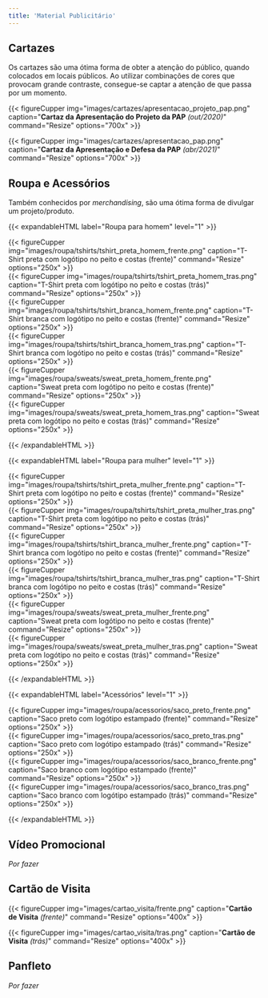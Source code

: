 ```yaml
---
title: 'Material Publicitário'
---
```


## Cartazes

Os cartazes são uma ótima forma de obter a atenção do público, quando colocados em locais públicos. Ao utilizar combinações de cores que provocam grande contraste, consegue-se captar a atenção de que passa por um momento.

{{< figureCupper
img="images/cartazes/apresentacao_projeto_pap.png" 
caption="<strong>Cartaz da Apresentação do Projeto da PAP</strong> _(out/2020)_" 
command="Resize" 
options="700x" >}}

{{< figureCupper
img="images/cartazes/apresentacao_pap.png" 
caption="<strong>Cartaz da Apresentação e Defesa da PAP</strong> _(abr/2021)_" 
command="Resize" 
options="700x" >}}

## Roupa e Acessórios

Também conhecidos por _merchandising_, são uma ótima forma de divulgar um projeto/produto.

{{< expandableHTML label="Roupa para homem" level="1" >}}

<div class="row">
    <div class="column">
        {{< figureCupper
        img="images/roupa/tshirts/tshirt_preta_homem_frente.png" 
        caption="T-Shirt preta com logótipo no peito e costas (frente)" 
        command="Resize" 
        options="250x" >}}
    </div>
    <div class="column">
        {{< figureCupper
        img="images/roupa/tshirts/tshirt_preta_homem_tras.png" 
        caption="T-Shirt preta com logótipo no peito e costas (trás)" 
        command="Resize" 
        options="250x" >}}
    </div>
</div>

<div class="row">
    <div class="column">
        {{< figureCupper
        img="images/roupa/tshirts/tshirt_branca_homem_frente.png" 
        caption="T-Shirt branca com logótipo no peito e costas (frente)" 
        command="Resize" 
        options="250x" >}}
    </div>
    <div class="column">
        {{< figureCupper
        img="images/roupa/tshirts/tshirt_branca_homem_tras.png" 
        caption="T-Shirt branca com logótipo no peito e costas (trás)" 
        command="Resize" 
        options="250x" >}}
    </div>
</div>

<div class="row">
    <div class="column">
        {{< figureCupper
        img="images/roupa/sweats/sweat_preta_homem_frente.png" 
        caption="Sweat preta com logótipo no peito e costas (frente)" 
        command="Resize" 
        options="250x" >}}
    </div>
    <div class="column">
        {{< figureCupper
        img="images/roupa/sweats/sweat_preta_homem_tras.png" 
        caption="Sweat preta com logótipo no peito e costas (trás)" 
        command="Resize" 
        options="250x" >}}
    </div>
</div>

{{< /expandableHTML >}}

{{< expandableHTML label="Roupa para mulher" level="1" >}}

<div class="row">
    <div class="column">
        {{< figureCupper
        img="images/roupa/tshirts/tshirt_preta_mulher_frente.png" 
        caption="T-Shirt preta com logótipo no peito e costas (frente)" 
        command="Resize" 
        options="250x" >}}
    </div>
    <div class="column">
        {{< figureCupper
        img="images/roupa/tshirts/tshirt_preta_mulher_tras.png" 
        caption="T-Shirt preta com logótipo no peito e costas (trás)" 
        command="Resize" 
        options="250x" >}}
    </div>
</div>

<div class="row">
    <div class="column">
        {{< figureCupper
        img="images/roupa/tshirts/tshirt_branca_mulher_frente.png" 
        caption="T-Shirt branca com logótipo no peito e costas (frente)" 
        command="Resize" 
        options="250x" >}}
    </div>
    <div class="column">
        {{< figureCupper
        img="images/roupa/tshirts/tshirt_branca_mulher_tras.png" 
        caption="T-Shirt branca com logótipo no peito e costas (trás)" 
        command="Resize" 
        options="250x" >}}
    </div>
</div>

<div class="row">
    <div class="column">
        {{< figureCupper
        img="images/roupa/sweats/sweat_preta_mulher_frente.png" 
        caption="Sweat preta com logótipo no peito e costas (frente)" 
        command="Resize" 
        options="250x" >}}
    </div>
    <div class="column">
        {{< figureCupper
        img="images/roupa/sweats/sweat_preta_mulher_tras.png" 
        caption="Sweat preta com logótipo no peito e costas (trás)" 
        command="Resize" 
        options="250x" >}}
    </div>
</div>

{{< /expandableHTML >}}

{{< expandableHTML label="Acessórios" level="1" >}}

<div class="row">
    <div class="column">
        {{< figureCupper
        img="images/roupa/acessorios/saco_preto_frente.png" 
        caption="Saco preto com logótipo estampado (frente)" 
        command="Resize" 
        options="250x" >}}
    </div>
    <div class="column">
        {{< figureCupper
        img="images/roupa/acessorios/saco_preto_tras.png" 
        caption="Saco preto com logótipo estampado (trás)" 
        command="Resize" 
        options="250x" >}}
    </div>
</div>

<div class="row">
    <div class="column">
        {{< figureCupper
        img="images/roupa/acessorios/saco_branco_frente.png" 
        caption="Saco branco com logótipo estampado (frente)" 
        command="Resize" 
        options="250x" >}}
    </div>
    <div class="column">
        {{< figureCupper
        img="images/roupa/acessorios/saco_branco_tras.png" 
        caption="Saco branco com logótipo estampado (trás)" 
        command="Resize" 
        options="250x" >}}
    </div>
</div>

{{< /expandableHTML >}}

## Vídeo Promocional

_Por fazer_

## Cartão de Visita

{{< figureCupper
img="images/cartao_visita/frente.png" 
caption="<strong>Cartão de Visita</strong> _(frente)_" 
command="Resize" 
options="400x" >}}

{{< figureCupper
img="images/cartao_visita/tras.png" 
caption="<strong>Cartão de Visita</strong> _(trás)_" 
command="Resize" 
options="400x" >}}

## Panfleto

_Por fazer_
